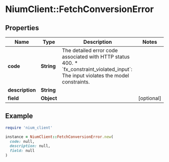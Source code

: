 # NiumClient::FetchConversionError

## Properties

| Name | Type | Description | Notes |
| ---- | ---- | ----------- | ----- |
| **code** | **String** | The detailed error code associated with HTTP status 400. * &#x60;fx_constraint_violated_input&#x60;: The input violates the model constraints.  |  |
| **description** | **String** |  |  |
| **field** | **Object** |  | [optional] |

## Example

```ruby
require 'nium_client'

instance = NiumClient::FetchConversionError.new(
  code: null,
  description: null,
  field: null
)
```

